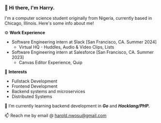 ### 👋 Hi there, I'm Harry.

I'm a computer science student originally from Nigeria, currently based in Chicago, Illinois. Here's some info about me!

⚙️  **Work Experience**
  - Software Engineering intern at Slack [San Francisco, CA. Summer 2024]
    - Virtual HQ - Huddles, Audio & Video Clips, Lists
  - Software Engineering intern at Salesforce [San Francisco, CA. Summer 2023]
    - Canvas Editor Experience, Quip 

🔭 **Interests**
  - Fullstack Development
  - Frontend Development
  - Backend systems and microservices
  - Distributed Systems
    
🌱 I’m currently learning backend development in ***Go*** and ***Hacklang/PHP.***

📫 Reach me by email @ harold.nwosu@gmail.com

<!--
**harrynwosu/harrynwosu** is a ✨ _special_ ✨ repository because its `README.md` (this file) appears on your GitHub profile.

Here are some ideas to get you started:

- 🔭 I’m currently working on ...
- 🌱 I’m currently learning ...
- 👯 I’m looking to collaborate on ...
- 🤔 I’m looking for help with ...
- 💬 Ask me about ...
- 📫 How to reach me: ...
- 😄 Pronouns: ...
- ⚡ Fun fact: ...
-->


